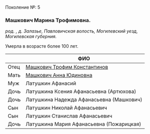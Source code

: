 Поколение №: 5

### Машкович Марина Трофимовна.

_род. , д. Залазье, Павловичская волость, Могилевский уезд, Могилевская губерния._


Умерла в возрасте более 100 лет.

|      | ФИО                                                                       |
|------|---------------------------------------------------------------------------|
| Отец | [Машкович Трофим Константинов](/ancestors/4-Машкович-Трофим-Константинов) |
| Мать | [Машкович Анна Юдиновна](/ancestors/4-Машкович-Анна-Юдиновна)             |
| Муж  | Латушкин Афанасий                                                         |
| Дочь | Латушкина Ксения Афанасьевна (Артюхова)                                   |
| Дочь | Латушкина Надежда Афанасьевна (Машкович)                                  |
| Сын  | Латушкин Николай Афанасьевич                                              |
| Сын  | Латушкин Станислав Афанасьевич                                            |
| Дочь | Латушкина Мария Афанасьевна (Пожарицкая)                                  |

